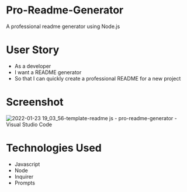 # Pro-Readme-Generator
A professional readme generator using Node.js

# User Story
- As a developer
- I want a README generator
- So that I can quickly create a professional README for a new project

# Screenshot
![2022-01-23 19_03_56-template-readme js - pro-readme-generator - Visual Studio Code](https://user-images.githubusercontent.com/17996569/150715373-083917c5-0490-4f9e-9595-f7e618f13ebf.png)

# Technologies Used
- Javascript
- Node
- Inquirer
- Prompts
